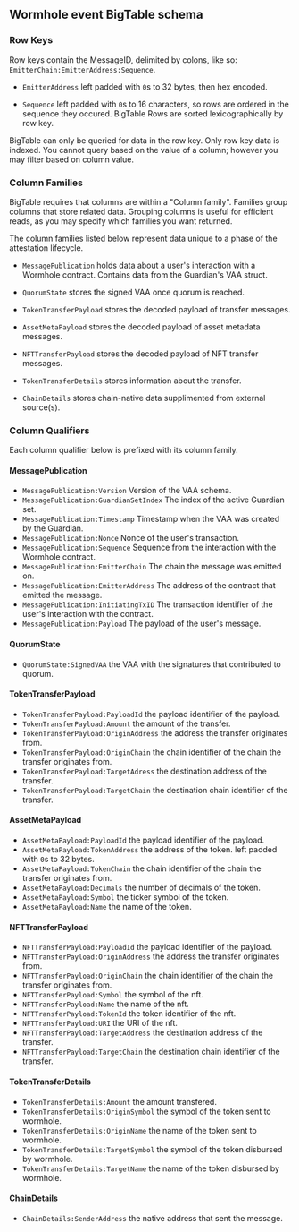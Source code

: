 ## Wormhole event BigTable schema

### Row Keys

Row keys contain the MessageID, delimited by colons, like so: `EmitterChain:EmitterAddress:Sequence`.

- `EmitterAddress` left padded with `0`s to 32 bytes, then hex encoded.

- `Sequence` left padded with `0`s to 16 characters, so rows are ordered in the sequence they occured. BigTable Rows are sorted lexicographically by row key.

BigTable can only be queried for data in the row key. Only row key data is indexed. You cannot query based on the value of a column; however you may filter based on column value.

### Column Families

BigTable requires that columns are within a "Column family". Families group columns that store related data. Grouping columns is useful for efficient reads, as you may specify which families you want returned.

The column families listed below represent data unique to a phase of the attestation lifecycle.

- `MessagePublication` holds data about a user's interaction with a Wormhole contract. Contains data from the Guardian's VAA struct.

- `QuorumState` stores the signed VAA once quorum is reached.

- `TokenTransferPayload` stores the decoded payload of transfer messages.

- `AssetMetaPayload` stores the decoded payload of asset metadata messages.

- `NFTTransferPayload` stores the decoded payload of NFT transfer messages.

- `TokenTransferDetails` stores information about the transfer.

- `ChainDetails` stores chain-native data supplimented from external source(s).

### Column Qualifiers

Each column qualifier below is prefixed with its column family.

#### MessagePublication
- `MessagePublication:Version` Version of the VAA schema.
- `MessagePublication:GuardianSetIndex` The index of the active Guardian set.
- `MessagePublication:Timestamp` Timestamp when the VAA was created by the Guardian.
- `MessagePublication:Nonce` Nonce of the user's transaction.
- `MessagePublication:Sequence` Sequence from the interaction with the Wormhole contract.
- `MessagePublication:EmitterChain` The chain the message was emitted on.
- `MessagePublication:EmitterAddress` The address of the contract that emitted the message.
- `MessagePublication:InitiatingTxID` The transaction identifier of the user's interaction with the contract.
- `MessagePublication:Payload` The payload of the user's message.

#### QuorumState
- `QuorumState:SignedVAA` the VAA with the signatures that contributed to quorum.

#### TokenTransferPayload
- `TokenTransferPayload:PayloadId` the payload identifier of the payload.
- `TokenTransferPayload:Amount` the amount of the transfer.
- `TokenTransferPayload:OriginAddress` the address the transfer originates from.
- `TokenTransferPayload:OriginChain` the chain identifier of the chain the transfer originates from.
- `TokenTransferPayload:TargetAdress` the destination address of the transfer.
- `TokenTransferPayload:TargetChain` the destination chain identifier of the transfer.

#### AssetMetaPayload
- `AssetMetaPayload:PayloadId` the payload identifier of the payload.
- `AssetMetaPayload:TokenAddress` the address of the token. left padded with `0`s to 32 bytes.
- `AssetMetaPayload:TokenChain`  the chain identifier of the chain the transfer originates from.
- `AssetMetaPayload:Decimals` the number of decimals of the token.
- `AssetMetaPayload:Symbol` the ticker symbol of the token.
- `AssetMetaPayload:Name` the name of the token.

#### NFTTransferPayload
- `NFTTransferPayload:PayloadId` the payload identifier of the payload.
- `NFTTransferPayload:OriginAddress` the address the transfer originates from.
- `NFTTransferPayload:OriginChain` the chain identifier of the chain the transfer originates from.
- `NFTTransferPayload:Symbol` the symbol of the nft.
- `NFTTransferPayload:Name` the name of the nft.
- `NFTTransferPayload:TokenId` the token identifier of the nft.
- `NFTTransferPayload:URI` the URI of the nft.
- `NFTTransferPayload:TargetAddress`  the destination address of the transfer.
- `NFTTransferPayload:TargetChain` the destination chain identifier of the transfer.

#### TokenTransferDetails
- `TokenTransferDetails:Amount` the amount transfered.
- `TokenTransferDetails:OriginSymbol` the symbol of the token sent to wormhole.
- `TokenTransferDetails:OriginName` the name of the token sent to wormhole.
- `TokenTransferDetails:TargetSymbol` the symbol of the token disbursed by wormhole.
- `TokenTransferDetails:TargetName` the name of the token disbursed by wormhole.

#### ChainDetails
- `ChainDetails:SenderAddress` the native address that sent the message.
